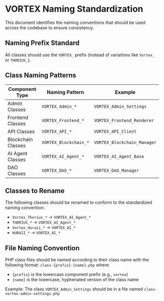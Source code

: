 # VORTEX Naming Standardization

This document identifies the naming conventions that should be used across the codebase to ensure consistency.

## Naming Prefix Standard

All classes should use the `VORTEX_` prefix (instead of variations like `Vortex_` or `THORIUS_`). 

## Class Naming Patterns

| Component Type | Naming Pattern | Example |
|----------------|----------------|---------|
| Admin Classes | `VORTEX_Admin_*` | `VORTEX_Admin_Settings` |
| Frontend Classes | `VORTEX_Frontend_*` | `VORTEX_Frontend_Renderer` |
| API Classes | `VORTEX_API_*` | `VORTEX_API_Client` |
| Blockchain Classes | `VORTEX_Blockchain_*` | `VORTEX_Blockchain_Manager` |
| AI Agent Classes | `VORTEX_AI_Agent_*` | `VORTEX_AI_Agent_Base` |
| DAO Classes | `VORTEX_DAO_*` | `VORTEX_DAO_Manager` |

## Classes to Rename

The following classes should be renamed to conform to the standardized naming convention:

* `Vortex_Thorius_*` → `VORTEX_AI_Agent_*`
* `THORIUS_*` → `VORTEX_AI_Agent_*`
* `Vortex_Huraii_*` → `VORTEX_AI_*`
* `HURAII_*` → `VORTEX_AI_*`

## File Naming Convention

PHP class files should be named according to their class name with the following format:
`class-{prefix}-{name}.php` where:
- `{prefix}` is the lowercase component prefix (e.g., `vortex`)
- `{name}` is the lowercase, hyphenated version of the class name

Example: The class `VORTEX_Admin_Settings` should be in a file named `class-vortex-admin-settings.php` 